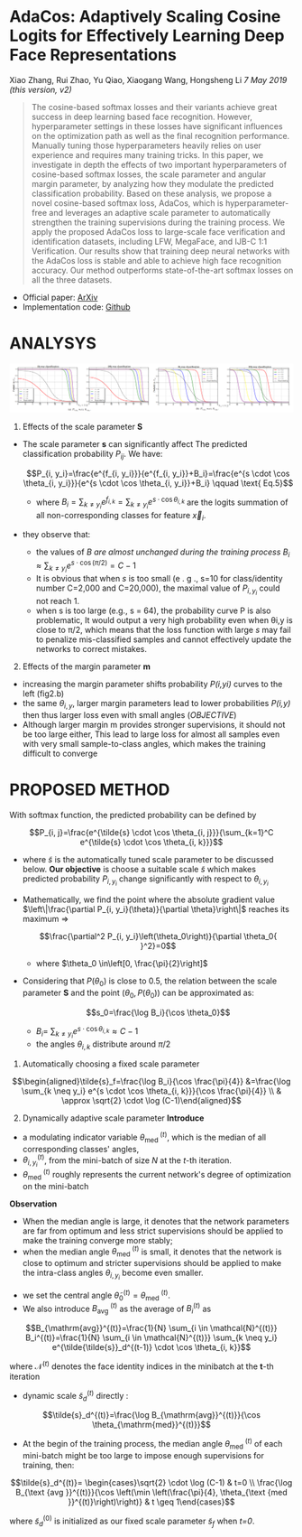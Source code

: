 # AdaCos: Adaptively Scaling Cosine Logits for Effectively Learning Deep Face Representations
Xiao Zhang, Rui Zhao, Yu Qiao, Xiaogang Wang, Hongsheng Li _7 May 2019 (this version, v2)_

>The cosine-based softmax losses and their variants achieve great success in deep learning based face recognition. However, hyperparameter settings in these losses have significant influences on the optimization path as well as the final recognition performance. Manually tuning those hyperparameters heavily relies on user experience and requires many training tricks. In this paper, we investigate in depth the effects of two important hyperparameters of cosine-based softmax losses, the scale parameter and angular margin parameter, by analyzing how they modulate the predicted classification probability. Based on these analysis, we propose a novel cosine-based softmax loss, AdaCos, which is hyperparameter-free and leverages an adaptive scale parameter to automatically strengthen the training supervisions during the training process. We apply the proposed AdaCos loss to large-scale face verification and identification datasets, including LFW, MegaFace, and IJB-C 1:1 Verification. Our results show that training deep neural networks with the AdaCos loss is stable and able to achieve high face recognition accuracy. Our method outperforms state-of-the-art softmax losses on all the three datasets.

* Official paper: [ArXiv](https://arxiv.org/abs/1905.00292)
* Implementation code: [Github](https://github.com/4uiiurz1/pytorch-adacos)

# ANALYSYS

![fig](../../../asset/images/Losses/AdaCos/f2.png)

1. Effects of the scale parameter **S**
- The scale parameter **s** can significantly affect The predicted classification probability $P_{ij}$. We have:

    $$P_{i, y_i}=\frac{e^{f_{i, y_i}}}{e^{f_{i, y_i}}+B_i}=\frac{e^{s \cdot \cos \theta_{i, y_i}}}{e^{s \cdot \cos \theta_{i, y_i}}+B_i} \qquad \text{ Eq.5}$$

  - where $B_i=\sum_{k \neq y_i} e^{f_{i, k}}=\sum_{k \neq y_i} e^{s \cdot \cos \theta_{i, k}}$ are the logits summation of all non-corresponding classes for feature $\vec{x}_i$. 
- they observe that:
    -  the values of _B are almost unchanged during the training process_ $B_i \approx \sum_{k \neq y_i} e^{s \cdot \cos (\pi / 2)}=C-1$
    -  It is obvious that when _s_ is too small (e . g ., s=10 for class/identity number C=2,000 and C=20,000), the maximal value of $P_{i, y_i}$ could not reach 1.
    -   when s is too large (e.g., s = 64), the probability curve P  is also problematic, It would output a very high probability even when θi,y is close to π/2, which means that the loss function with large _s_ may fail to penalize mis-classified samples and cannot effectively update the networks to correct mistakes.

2. Effects of the margin parameter **m**
- increasing the margin parameter shifts probability _P(i,yi)_ curves to the left (fig2.b)
- the same $\theta_{i,y}$, larger margin parameters lead to lower probabilities _P(i,y)_ then  thus larger loss even with small angles (_OBJECTIVE_)
- Although larger margin m provides stronger supervisions, it should not be too large either, This lead to large loss for almost all samples even with very small sample-to-class angles, which makes the training difficult to converge

# PROPOSED METHOD

With softmax function, the predicted probability can be defined by

$$P_{i, j}=\frac{e^{\tilde{s} \cdot \cos \theta_{i, j}}}{\sum_{k=1}^C e^{\tilde{s} \cdot \cos \theta_{i, k}}}$$

  - where $\tilde{s}$ is the automatically tuned scale parameter to be discussed below.
**Our objective** is choose a suitable scale $\tilde{s}$ which makes predicted probability $P_{i, y_i}$ change significantly with respect to $\theta_{i, y_i}$

  - Mathematically, we find the point where the absolute gradient value $\left\|\frac{\partial P_{i, y_i}(\theta)}{\partial \theta}\right\|$ reaches its maximum =>
  
    $$\frac{\partial^2 P_{i, y_i}\left(\theta_0\right)}{\partial \theta_0{ }^2}=0$$

    - where $\theta_0 \in\left[0, \frac{\pi}{2}\right]$
  - Considering that $P\left(\theta_0\right)$ is close to 0.5, the relation between the scale parameter **S** and the point $\left(\theta_0, P\left(\theta_0\right)\right)$ can be approximated as:

    $$s_0=\frac{\log B_i}{\cos \theta_0}$$
    
    - $B_i=$ $\sum_{k \neq y_i} e^{s \cdot \cos \theta_{i, k}} \approx C-1$
    - the angles $\theta_{i, k}$ distribute around $\pi / 2$ 


1. Automatically choosing a fixed scale parameter

$$\begin{aligned}\tilde{s}_f=\frac{\log B_i}{\cos \frac{\pi}{4}} &=\frac{\log \sum_{k \neq y_i} e^{s \cdot \cos \theta_{i, k}}}{\cos \frac{\pi}{4}} \\
& \approx \sqrt{2} \cdot \log (C-1)\end{aligned}$$

2.  Dynamically adaptive scale parameter
**Introduce**
- a modulating indicator variable $\theta_{\text {med }}^{(t)}$, which is the median of all corresponding classes' angles, 
- $\theta_{i, y_i}^{(t)}$, from the mini-batch of size $N$ at the $t$-th iteration. 
- $\theta_{\text {med }}^{(t)}$ roughly represents the current network's degree of optimization on the mini-batch

**Observation**
- When the median angle is large, it denotes that the network parameters are far from optimum and less strict supervisions should be applied to make the training converge more stably;
- when the median angle $\theta_{\text {med }}^{(t)}$ is small, it denotes that the network is close to optimum and stricter supervisions should be applied to make the intra-class angles $\theta_{i, y_i}$ become even smaller.

* we set the central angle $\tilde{\theta}_0^{(t)}=\theta_{\text {med }}^{(t)}$. 
* We also introduce $B_{\text {avg }}^{(t)}$ as the average of $B_i^{(t)}$ as
  
$$B_{\mathrm{avg}}^{(t)}=\frac{1}{N} \sum_{i \in \mathcal{N}^{(t)}} B_i^{(t)}=\frac{1}{N} \sum_{i \in \mathcal{N}^{(t)}} \sum_{k \neq y_i} e^{\tilde{\tilde{s}}_d^{(t-1)} \cdot \cos \theta_{i, k}}$$

where $\mathcal{N}^{(t)}$ denotes the face identity indices in the minibatch at the **t**-th iteration

* dynamic scale $\tilde{s}_d^{(t)}$ directly :
  
$$\tilde{s}_d^{(t)}=\frac{\log B_{\mathrm{avg}}^{(t)}}{\cos \theta_{\mathrm{med}}^{(t)}}$$

* At the begin of the training process, the median angle $\theta_{\text {med }}^{(t)}$ of each mini-batch might be too large to impose enough supervisions for training, then:

$$\tilde{s}_d^{(t)}= \begin{cases}\sqrt{2} \cdot \log (C-1) & t=0 \\ \frac{\log B_{\text {avg }}^{(t)}}{\cos \left(\min \left(\frac{\pi}{4}, \theta_{\text {med }}^{(t)}\right)\right)} & t \geq 1\end{cases}$$

where $\tilde{s}_d^{(0)}$ is initialized as our fixed scale parameter $\tilde{s}_f$ when _t=0_.